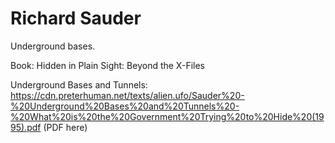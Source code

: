 # Richard Sauder

Underground bases.

Book: Hidden in Plain Sight: Beyond the X-Files

Underground Bases and Tunnels: https://cdn.preterhuman.net/texts/alien.ufo/Sauder%20-%20Underground%20Bases%20and%20Tunnels%20-%20What%20is%20the%20Government%20Trying%20to%20Hide%20(1995).pdf (PDF here)